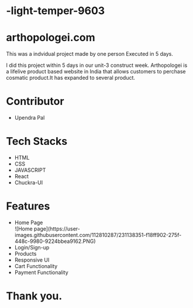 # -light-temper-9603
# arthopologei.com

This was a indvidual project made by one person Executed in 5 days.

I did this project within 5 days in our unit-3 construct week. Arthopologei is a lifelive product based website  in India that allows customers to perchase cosmatic product.It has expanded to several product.

<h1>Contributor</h1>
<ul>
<li>Upendra Pal</li>
</ul>

<h1>Tech Stacks</h1>

<ul>
<li>HTML</li>
<li>CSS</li>
<li>JAVASCRIPT</li>
<li>React</li>
<li>Chuckra-UI</li>
</ul>

<h1>Features</h1>

<ul>
<li>Home Page</li>
![Home page](https://user-images.githubusercontent.com/112810287/231138351-f18ff902-275f-448c-9980-9224bbea9162.PNG)

<li>Login/Sign-up</li>
<li>Products</li>
<li>Responsive UI</li>
<li>Cart Functionality</li>
<li>Payment Functionality</li>
</ul>

<h1>Thank you.</h1>
